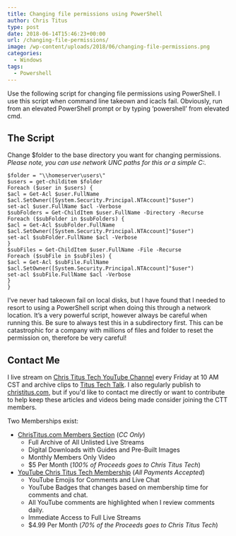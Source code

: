 ```yaml
---
title: Changing file permissions using PowerShell
author: Chris Titus
type: post
date: 2018-06-14T15:46:23+00:00
url: /changing-file-permissions/
image: /wp-content/uploads/2018/06/changing-file-permissions.png
categories:
  - Windows
tags:
  - Powershell
---
```

Use the following script for changing file permissions using PowerShell. I use this script when command line takeown and icacls fail. Obviously, run from an elevated PowerShell prompt or by typing &#8216;powershell&#8217; from elevated cmd.<!--more-->

## The Script

Change $folder to the base directory you want for changing permissions.    
_Please note, you can use network UNC paths for this or a simple C:\._
  
```
$folder = "\\homeserver\users\"
$users = get-childitem $folder
Foreach ($user in $users) {
$acl = Get-Acl $user.FullName
$acl.SetOwner([System.Security.Principal.NTAccount]"$user")
set-acl $user.FullName $acl -Verbose
$subFolders = Get-ChildItem $user.FullName -Directory -Recurse
Foreach ($subFolder in $subFolders) {
$acl = Get-Acl $subFolder.FullName
$acl.SetOwner([System.Security.Principal.NTAccount]"$user")
set-acl $subFolder.FullName $acl -Verbose
}
$subFiles = Get-ChildItem $user.FullName -File -Recurse
Foreach ($subFile in $subFiles) {
$acl = Get-Acl $subFile.FullName
$acl.SetOwner([System.Security.Principal.NTAccount]"$user")
set-acl $subFile.FullName $acl -Verbose
}
}
```

I&#8217;ve never had takeown fail on local disks, but I have found that I needed to resort to using a PowerShell script when doing this through a network location. It&#8217;s a very powerful script, however always be careful when running this. Be sure to always test this in a subdirectory first. This can be catastrophic for a company with millions of files and folder to reset the permission on, therefore be very careful!

## Contact Me

I live stream on [Chris Titus Tech YouTube Channel][1] every Friday at 10 AM CST and archive clips to [Titus Tech Talk][2]. I also regularly publish to [christitus.com][3], but if you'd like to contact me directly or want to contribute to help keep these articles and videos being made consider joining the CTT members. 

Two Memberships exist:
- [ChrisTitus.com Members Section][4] (_CC Only_)
  - Full Archive of All Unlisted Live Streams
  - Digital Downloads with Guides and Pre-Built Images
  - Monthly Members Only Video
  - $5 Per Month (_100% of Proceeds goes to Chris Titus Tech_)
- [YouTube Chris Titus Tech Membership][5] (_All Payments Accepted_)
  - YouTube Emojis for Comments and Live Chat
  - YouTube Badges that changes based on membership time for comments and chat.
  - All YouTube comments are highlighted when I review comments daily. 
  - Immediate Access to Full Live Streams
  - $4.99 Per Month (_70% of the Proceeds goes to Chris Titus Tech_)

 [1]: https://www.youtube.com/c/ChrisTitusTech
 [2]: https://www.youtube.com/c/ChrisTitusTechStreams
 [3]: https://christitus.com/
 [4]: https://portal.christitus.com
 [5]: https://links.christitus.com/join